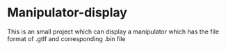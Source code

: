 # Manipulator-display
This is an small project which can display a manipulator which has the file format of .gtlf and corresponding .bin file   
